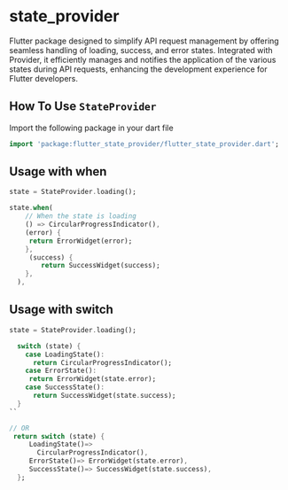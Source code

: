 # state_provider

Flutter package designed to simplify API request management by offering seamless handling of loading, success, and error states. Integrated with Provider, it efficiently manages and notifies the application of the various states during API requests, enhancing the development experience for Flutter developers.

## How To Use `StateProvider`

Import the following package in your dart file

```dart
import 'package:flutter_state_provider/flutter_state_provider.dart';
```

## Usage with when

```dart
state = StateProvider.loading();

state.when(
    // When the state is loading
    () => CircularProgressIndicator(),
    (error) {
     return ErrorWidget(error);
    },
     (success) {
        return SuccessWidget(success);
    },
  ),
```

## Usage with switch

```dart
state = StateProvider.loading();

  switch (state) {
    case LoadingState():
      return CircularProgressIndicator();
    case ErrorState():
     return ErrorWidget(state.error);
    case SuccessState():
      return SuccessWidget(state.success);
  }
``

// OR
 return switch (state) {
     LoadingState()=>
       CircularProgressIndicator(),
     ErrorState()=> ErrorWidget(state.error),
     SuccessState()=> SuccessWidget(state.success),
  };
```
